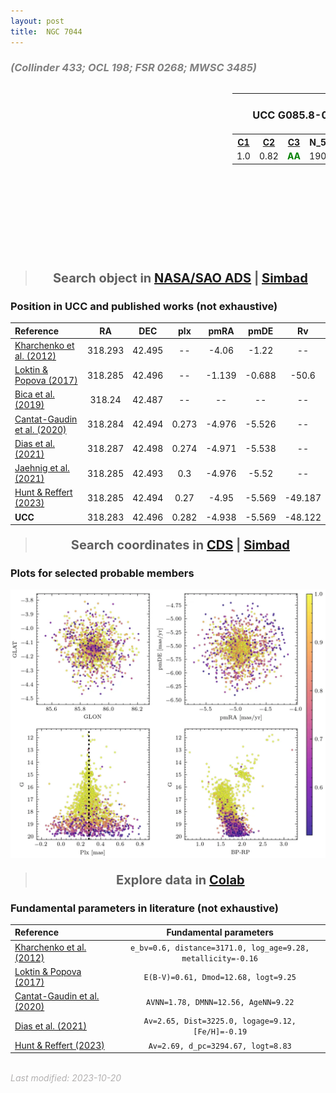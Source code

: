 ```yaml
---
layout: post
title:  NGC 7044
---
```

<h3><span style="color: #808080;"><i>(Collinder 433; OCL 198; FSR 0268; MWSC 3485)</i></span></h3>
<div style="display: flex; justify-content: space-between;">
 <div style="text-align: center;">
 <!-- Left block -->
 <div id="aladin-lite-div" style="width:355px;height:250px;"></div>
 <script type="text/javascript" src="https://aladin.cds.unistra.fr/AladinLite/api/v3/latest/aladin.js" charset="utf-8"></script>
 <script type="text/javascript">
   let aladin;
   A.init.then(() => {
      aladin = A.aladin('#aladin-lite-div', {survey: "P/DSS2/color", fov:0.147, target: "318.283 42.496"});
   });
 </script>
</div>
<!-- Left block -->

<table style="text-align: center; width:355px;height:250px;">
  <!-- Row 1 (title) -->
  <tr>
    <td colspan="5"><h3>UCC G085.8-04.1</h3></td>
  </tr>
  <!-- Row 2 -->
  <tr>
    <th><a href="https://ucc.ar/faq#what-are-the-c1-c2-and-c3-parameters" title="Photometric class">C1</a></th>
    <th><a href="https://ucc.ar/faq#what-are-the-c1-c2-and-c3-parameters" title="Density class">C2</a></th>
    <th><a href="https://ucc.ar/faq#what-are-the-c1-c2-and-c3-parameters" title="Combined class">C3</a></th>
    <th><div title="Stars with membership probability >50%">N_50</div></th>
    <th><div title="Radius that contains half the members [arcmin]">r_50</div></th>
  </tr>
  <!-- Row 3 -->
  <tr>
    <td>1.0</td>
    <td>0.82</td>
    <td><span style="color: green; font-weight: bold;">A</span><span style="color: green; font-weight: bold;">A</span></td>
    <td>1904</td>
    <td>4.4</td>
  </tr>
</table>
</div>

> <p style="text-align:center; font-weight: bold; font-size:20px">Search object in <a href="https://ui.adsabs.harvard.edu/search/q=%20collection%3Aastronomy%20body%3A%22NGC%207044%22&sort=date%20desc%2C%20bibcode%20desc&p_=0" target="_blank">NASA/SAO ADS</a> | <a href="https://simbad.cds.unistra.fr/simbad/sim-id-refs?Ident=ngc7044" target="_blank">Simbad</a></p>


### Position in UCC and published works (not exhaustive)

| Reference    | RA    | DEC   | plx  | pmRA  | pmDE   |  Rv  |
| :---         | :---: | :---: | :---: | :---: | :---: | :---: |
|[Kharchenko et al. (2012)](https://ui.adsabs.harvard.edu/abs/2012A%26A...543A.156K) | 318.293 | 42.495 | -- | -4.06 | -1.22 | -- |
|[Loktin & Popova (2017)](https://ui.adsabs.harvard.edu/abs/2017AstBu..72..257L/abstract) | 318.285 | 42.496 | -- | -1.139 | -0.688 | -50.6 |
|[Bica et al. (2019)](https://ui.adsabs.harvard.edu/abs/2019AJ....157...12B/abstract) | 318.24 | 42.487 | -- | -- | -- | -- |
|[Cantat-Gaudin et al. (2020)](https://ui.adsabs.harvard.edu/abs/2020A%26A...640A...1C) | 318.284 | 42.494 | 0.273 | -4.976 | -5.526 | -- |
|[Dias et al. (2021)](https://ui.adsabs.harvard.edu/abs/2021MNRAS.504..356D) | 318.287 | 42.498 | 0.274 | -4.971 | -5.538 | -- |
|[Jaehnig et al. (2021)](https://ui.adsabs.harvard.edu/abs/2021ApJ...923..129J/abstract) | 318.285 | 42.493 | 0.3 | -4.976 | -5.52 | -- |
|[Hunt & Reffert (2023)](https://ui.adsabs.harvard.edu/abs/2023arXiv230313424H/abstract) | 318.285 | 42.494 | 0.27 | -4.95 | -5.569 | -49.187 |
| **UCC** |318.283 | 42.496 | 0.282 | -4.938 | -5.569 | -48.122 |

> <p style="text-align:center; font-weight: bold; font-size:20px">Search coordinates in <a href="https://cdsportal.u-strasbg.fr/?target=318.283,42.496" target="_blank">CDS</a> | <a href="https://simbad.cds.unistra.fr/mobile/object_list.html?coord=318.283%2042.496&output=json&radius=5&userEntry=ngc7044" target="_blank">Simbad</a></p>

### Plots for selected probable members

![CLUSTER](https://raw.githubusercontent.com/ucc23/Q1N/main/plots/ngc7044.webp)


> <p style="text-align:center; font-weight: bold; font-size:20px">Explore data in <a href="https://colab.research.google.com/github/UCC23/Q1N/blob/master/notebooks/ngc7044.ipynb" target="_blank">Colab</a></p>


### Fundamental parameters in literature (not exhaustive)

| Reference |  Fundamental parameters |
| :---         |     :---:      |
| [Kharchenko et al. (2012)](https://ui.adsabs.harvard.edu/abs/2012A%26A...543A.156K) | `e_bv=0.6, distance=3171.0, log_age=9.28, metallicity=-0.16` |
| [Loktin & Popova (2017)](https://ui.adsabs.harvard.edu/abs/2017AstBu..72..257L/abstract) | `E(B-V)=0.61, Dmod=12.68, logt=9.25` |
| [Cantat-Gaudin et al. (2020)](https://ui.adsabs.harvard.edu/abs/2020A%26A...640A...1C) | `AVNN=1.78, DMNN=12.56, AgeNN=9.22` |
| [Dias et al. (2021)](https://ui.adsabs.harvard.edu/abs/2021MNRAS.504..356D) | `Av=2.65, Dist=3225.0, logage=9.12, [Fe/H]=-0.19` |
| [Hunt & Reffert (2023)](https://ui.adsabs.harvard.edu/abs/2023arXiv230313424H/abstract) | `Av=2.69, d_pc=3294.67, logt=8.83` |

<br>
<font color="b3b1b1"><i>Last modified: 2023-10-20</i></font>

